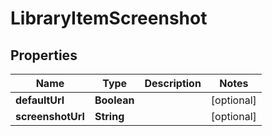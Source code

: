 

# LibraryItemScreenshot


## Properties

| Name | Type | Description | Notes |
|------------ | ------------- | ------------- | -------------|
|**defaultUrl** | **Boolean** |  |  [optional] |
|**screenshotUrl** | **String** |  |  [optional] |



